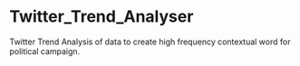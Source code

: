 # Twitter_Trend_Analyser
Twitter Trend Analysis of data to create high frequency contextual word for political campaign.
